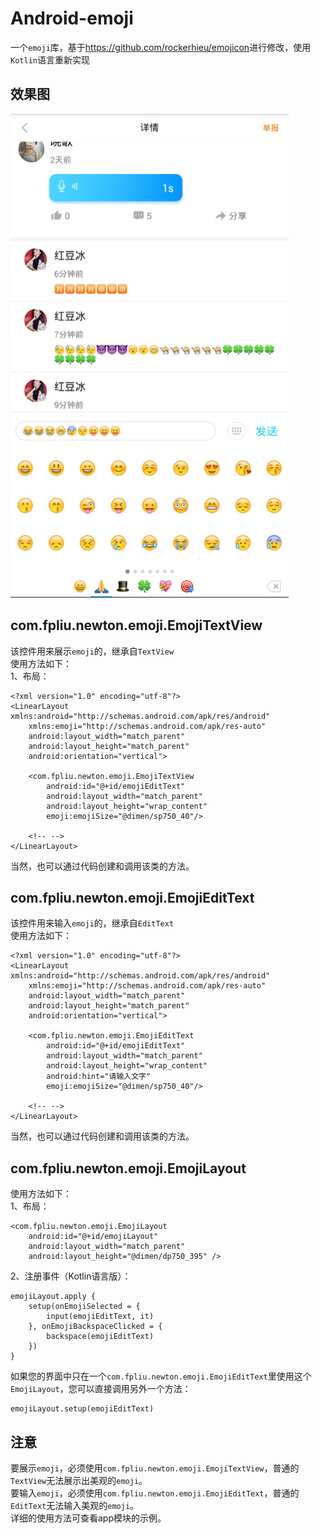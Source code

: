 # Android-emoji
一个<code>emoji</code>库，基于<a href="https://github.com/rockerhieu/emojicon" target="_blank">https://github.com/rockerhieu/emojicon</a>进行修改，使用<code>Kotlin</code>语言重新实现

## 效果图
<img src="./effect.jpg" width="445" height="774" alt="效果图" />

## com.fpliu.newton.emoji.EmojiTextView
该控件用来展示<code>emoji</code>的，继承自<code>TextView</code><br>
使用方法如下：<br>
1、布局：
```
<?xml version="1.0" encoding="utf-8"?>
<LinearLayout xmlns:android="http://schemas.android.com/apk/res/android"
    xmlns:emoji="http://schemas.android.com/apk/res-auto"
    android:layout_width="match_parent"
    android:layout_height="match_parent"
    android:orientation="vertical">

    <com.fpliu.newton.emoji.EmojiTextView
        android:id="@+id/emojiEditText"
        android:layout_width="match_parent"
        android:layout_height="wrap_content"
        emoji:emojiSize="@dimen/sp750_40"/>

    <!-- -->
</LinearLayout>
```
当然，也可以通过代码创建和调用该类的方法。

## com.fpliu.newton.emoji.EmojiEditText
该控件用来输入<code>emoji</code>的，继承自<code>EditText</code><br>
使用方法如下：<br>
```
<?xml version="1.0" encoding="utf-8"?>
<LinearLayout xmlns:android="http://schemas.android.com/apk/res/android"
    xmlns:emoji="http://schemas.android.com/apk/res-auto"
    android:layout_width="match_parent"
    android:layout_height="match_parent"
    android:orientation="vertical">

    <com.fpliu.newton.emoji.EmojiEditText
        android:id="@+id/emojiEditText"
        android:layout_width="match_parent"
        android:layout_height="wrap_content"
        android:hint="请输入文字"
        emoji:emojiSize="@dimen/sp750_40"/>
    
    <!-- -->
</LinearLayout>
```
当然，也可以通过代码创建和调用该类的方法。

## com.fpliu.newton.emoji.EmojiLayout
使用方法如下：<br>
1、布局：
```
<com.fpliu.newton.emoji.EmojiLayout
    android:id="@+id/emojiLayout"
    android:layout_width="match_parent"
    android:layout_height="@dimen/dp750_395" />
```
2、注册事件（Kotlin语言版）：
```
emojiLayout.apply {
    setup(onEmojiSelected = {
        input(emojiEditText, it)
    }, onEmojiBackspaceClicked = {
        backspace(emojiEditText)
    }) 
}
```
如果您的界面中只在一个<code>com.fpliu.newton.emoji.EmojiEditText</code>里使用这个<code>EmojiLayout</code>，您可以直接调用另外一个方法：
```
emojiLayout.setup(emojiEditText)
```

## 注意
要展示<code>emoji</code>，必须使用<code>com.fpliu.newton.emoji.EmojiTextView</code>，普通的<code>TextView</code>无法展示出美观的<code>emoji</code>。<br>
要输入<code>emoji</code>，必须使用<code>com.fpliu.newton.emoji.EmojiEditText</code>，普通的<code>EditText</code>无法输入美观的<code>emoji</code>。<br>
详细的使用方法可查看app模块的示例。
